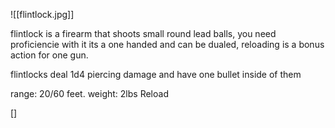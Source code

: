 ![[flintlock.jpg]]

flintlock is a firearm that shoots small round lead balls, you need proficiencie with it
its a one handed and can be dualed, reloading is a bonus action for one gun.

flintlocks deal 1d4 piercing damage and have one bullet inside of them

range: 20/60 feet.
weight: 2lbs
Reload

[]